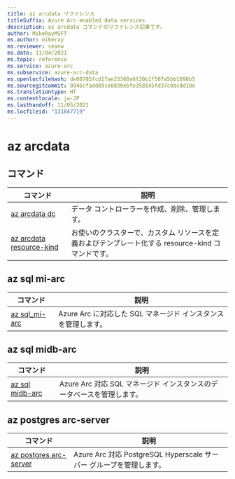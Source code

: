 ```yaml
---
title: az arcdata リファレンス
titleSuffix: Azure Arc-enabled data services
description: az arcdata コマンドのリファレンス記事です。
author: MikeRayMSFT
ms.author: mikeray
ms.reviewer: seanw
ms.date: 11/04/2021
ms.topic: reference
ms.service: azure-arc
ms.subservice: azure-arc-data
ms.openlocfilehash: de00785fcd17ae23368a6f30b1f507a5bb1898b5
ms.sourcegitcommit: 8946cfadd89ce8830ebfe358145fd37c0dc4d10e
ms.translationtype: HT
ms.contentlocale: ja-JP
ms.lasthandoff: 11/05/2021
ms.locfileid: "131847719"
---
```

# <a name="az-arcdata"></a>az arcdata
## <a name="commands"></a>コマンド
| コマンド | 説明|
| --- | --- |
[az arcdata dc](reference-az-arcdata-dc.md) | データ コントローラーを作成、削除、管理します。
[az arcdata resource-kind](reference-az-arcdata-resource-kind.md) | お使いのクラスターで、カスタム リソースを定義およびテンプレート化する resource-kind コマンドです。

## <a name="az-sql-mi-arc"></a>az sql mi-arc
| コマンド | 説明|
| --- | --- |
[az sql_mi-arc](reference-az-sql-mi-arc.md) | Azure Arc に対応した SQL マネージド インスタンスを管理します。

## <a name="az-sql-midb-arc"></a>az sql midb-arc
| コマンド | 説明|
| --- | --- |
[az sql midb-arc](reference-az-sql-midb-arc.md) | Azure Arc 対応 SQL マネージド インスタンスのデータベースを管理します。

## <a name="az-postgres-arc-server"></a>az postgres arc-server
| コマンド | 説明|
| --- | --- |
[az postgres arc-server](reference-az-postgres-arc-server.md) | Azure Arc 対応 PostgreSQL Hyperscale サーバー グループを管理します。
